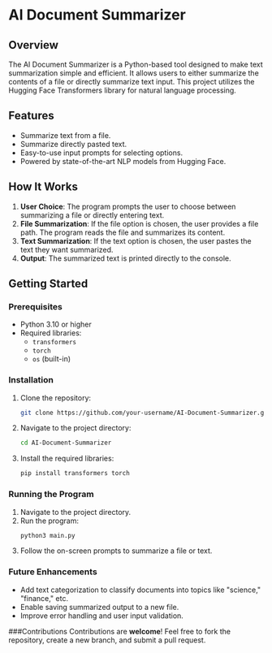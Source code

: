 # AI Document Summarizer

## Overview
The AI Document Summarizer is a Python-based tool designed to make text summarization simple and efficient. It allows users to either summarize the contents of a file or directly summarize text input. This project utilizes the Hugging Face Transformers library for natural language processing.

## Features
- Summarize text from a file.
- Summarize directly pasted text.
- Easy-to-use input prompts for selecting options.
- Powered by state-of-the-art NLP models from Hugging Face.

## How It Works
1. **User Choice**: The program prompts the user to choose between summarizing a file or directly entering text.
2. **File Summarization**: If the file option is chosen, the user provides a file path. The program reads the file and summarizes its content.
3. **Text Summarization**: If the text option is chosen, the user pastes the text they want summarized.
4. **Output**: The summarized text is printed directly to the console.

## Getting Started

### Prerequisites
- Python 3.10 or higher
- Required libraries:
  - `transformers`
  - `torch`
  - `os` (built-in)

### Installation
1. Clone the repository:
   ```bash
   git clone https://github.com/your-username/AI-Document-Summarizer.git
2. Navigate to the project directory:
   ```bash
   cd AI-Document-Summarizer
3. Install the required libraries:
   ```bash
   pip install transformers torch

### Running the Program
1. Navigate to the project directory.
2. Run the program:
   ```bash
   python3 main.py
3. Follow the on-screen prompts to summarize a file or text.

### Future Enhancements
- Add text categorization to classify documents into topics like "science," "finance," etc.
- Enable saving summarized output to a new file.
- Improve error handling and user input validation.

###Contributions
Contributions are **welcome**! Feel free to fork the repository, create a new branch, and submit a pull request.

